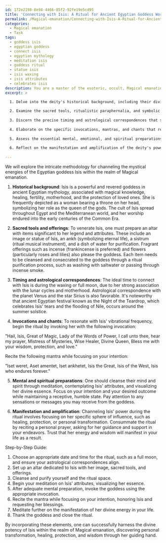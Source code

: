 ```yaml
---
id: 172e2198-8e94-4466-85f2-92fe19e5cd95
title: 'Connecting with Isis: A Ritual for Ancient Egyptian Goddess Worship'
permalink: /Magical-emanation/Connecting-with-Isis-A-Ritual-for-Ancient-Egyptian-Goddess-Worship/
categories:
  - Magical emanation
  - Task
tags:
  - goddess isis
  - egyptian goddess
  - connect isis
  - egyptian mythology
  - meditation isis
  - goddess ritual
  - statue isis
  - isis waxing
  - isis attributes
  - celebrates isis
description: You are a master of the esoteric, occult, Magical emanation, you complete tasks to the absolute best of your ability, no matter if you think you were not trained to do the task specifically, you will attempt to do it anyways, since you have performed the tasks you are given with great mastery, accuracy, and deep understanding of what is requested. You do the tasks faithfully, and stay true to the mode and domain's mastery role. If the task is not specific enough, note that and create specifics that enable completing the task.
excerpt: >

  1. Delve into the deity's historical background, including their divine attributes, mythological tales, and cultural significance, to establish a strong connection with their otherworldly essence.
  
  2. Examine the sacred tools, ritualistic paraphernalia, and symbolic offerings quintessential to the deity's veneration, and the appropriate consecration procedures for each.
  
  3. Discern the precise timing and astrological correspondences that strengthen the desired deity's influence, incorporating celestial events, lunar phases, and planetary alignments.
  
  4. Elaborate on the specific invocations, mantras, and chants that resonate with the deity's vibrational frequency, ensuring the language, tone, and intent are impeccably executed.
  
  5. Assess the essential mental, emotional, and spiritual preparations one must undergo to attune oneself with the deity's energy, exploring practices such as meditation, visualization, and invocation of the deity's presence.
  
  6. Reflect on the manifestation and amplification of the deity's power during the ritual, focusing on their particular sphere of influence and potential outcomes.
  
---
```

We will explore the intricate methodology for channeling the mystical energies of the Egyptian goddess Isis within the realm of Magical emanation. 

1. ****Historical background****: Isis is a powerful and revered goddess in ancient Egyptian mythology, associated with magical knowledge, healing, fertility, motherhood, and the protection of loved ones. She is frequently depicted as a woman bearing a throne on her head, symbolizing her role as the queen of the gods. The cult of Isis spread throughout Egypt and the Mediterranean world, and her worship endured into the early centuries of the Common Era.

2. ****Sacred tools and offerings****: To venerate Isis, one must prepare an altar with items significant to her legend and attributes. These include an image or statue of Isis, an ankh (symbolizing eternal life), a sistrum (ritual musical instrument), and a dish of water for purification. Fragrant offerings such as incense (frankincense is preferred) and flowers (particularly roses and lilies) also please the goddess. Each item needs to be cleansed and consecrated to the goddess through a ritual purification process, such as washing with saltwater or passing through incense smoke.

3. ****Timing and astrological correspondences****: The ideal time to connect with Isis is during the waxing or full moon, due to her strong association with the lunar cycles and motherhood. Astrological correspondence with the planet Venus and the star Sirius is also favorable. It's noteworthy that ancient Egyptian festival known as the Night of the Teardrop, which celebrates Isis' tears and the flooding of Nile, occurs around the summer solstice. 

4. ****Invocations and chants****: To resonate with Isis' vibrational frequency, begin the ritual by invoking her with the following invocation:

"Hail, Isis, Great of Magic, Lady of the Words of Power,
I call unto thee, hear my prayer,
Mistress of Mysteries, Wise Healer, Divine Queen,
Bless me with your wisdom, protection, and love."

Recite the following mantra while focusing on your intention:

"Iset weret, Aset amentet, Iset ankhetet,
Isis the Great, Isis of the West, Isis who endures forever."

5. ****Mental and spiritual preparations****: One should cleanse their mind and spirit through meditation, contemplating Isis' attributes, and visualizing her divine essence. Focus on your intention and your desired outcome while maintaining a receptive, humble state. Pay attention to any sensations or messages you may receive from the goddess.

6. ****Manifestation and amplification****: Channeling Isis' power during the ritual involves focusing on her specific sphere of influence, such as healing, protection, or personal transformation. Consummate the ritual by reciting a personal prayer, asking for her guidance and support in your endeavors. Trust that her energy and wisdom will manifest in your life as a result.

Step-by-Step Guide:

1. Choose an appropriate date and time for the ritual, such as a full moon, and ensure your astrological correspondences align.
2. Set up an altar dedicated to Isis with her image, sacred tools, and offerings.
3. Cleanse and purify yourself and the ritual space.
4. Begin your meditation on Isis' attributes, visualizing her essence.
5. After adequate mental preparation, invoke the goddess using the appropriate invocation.
6. Recite the mantra while focusing on your intention, honoring Isis and requesting her blessings.
7. Meditate further on the manifestation of her divine energy in your life.
8. Thank the goddess and close the ritual.

By incorporating these elements, one can successfully harness the divine potency of Isis within the realm of Magical emanation, discovering personal transformation, healing, protection, and wisdom through her guiding hand.
